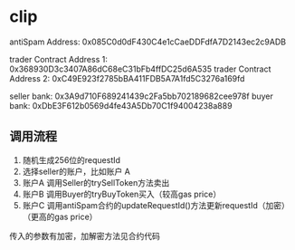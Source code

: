 # clip
antiSpam Address: 0x085C0d0dF430C4e1cCaeDDFdfA7D2143ec2c9ADB

trader Contract Address 1: 0x368930D3c3407A86dC68eC31bFb4ffDC25d6A535
trader Contract Address 2: 0xC49E923f2785bBA411FDB5A7A1fd5C3276a169fd

seller bank: 0x3A9d710F689241439c2Fa5bb702189682cee978f
buyer bank: 0xDbE3F612b0569d4fe43A5Db70C1f94004238a889

## 调用流程

1. 随机生成256位的requestId
2. 选择seller的账户，比如账户 A
2. 账户A 调用Seller的trySellToken方法卖出
3. 账户B 调用Buyer的tryBuyToken买入（较高gas price）
4. 账户C 调用antiSpam合约的updateRequestId()方法更新requestId（加密） （更高的gas price）

传入的参数有加密，加解密方法见合约代码